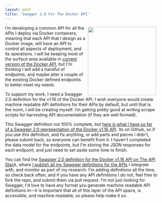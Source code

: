 ```yaml
---
layout: post
title: 'Swagger 2.0 For The Docker API'
---
```

<p><a href="http://theapistack.com/data/docker/docker-remote-api-swagger.json"><img style="padding: 5px;" src="http://kinlane-productions.s3.amazonaws.com/api-evangelist-site/blog/docker-swagger.png" alt="" width="225" align="right" /></a></p>
<p>I&rsquo;m developing a common API for all the APIs I deploy via Docker containers, meaning that each API that I design as a Docker image, will have an API to control all aspects of deployment, and its operations. I will be keeping most of the surface area available in <a href="https://docs.docker.com/reference/api/docker_remote_api/#v116">current version of the Docker API</a>, but I'm thinking I will add a handful of endpoints, and maybe alter a couple of the existing Docker defined endpoints to better meet my needs.</p>
<p>To support my work, I need a Swagger 2.0 definition for the v1.16 of the Docker API. I wish everyone would create machine readable API definitions for their APIs by default, but until that is the norm, I will be creating myself. I&rsquo;m getting pretty good at writing scrape scripts for harvesting API documentation (if they are well formed).</p>
<p>This Swagger definition not 100% complete, but <a href="http://theapistack.com/data/docker/docker-remote-api-swagger.json">here is what I have so far of a Swagger 2.0 representation of the Docker v1.16 API</a>. Its on Github, so if you use this definition, and fix anything, or add parts and pieces i didn't, please submit back, so everyone can benefit from it. I haven't completed the data model for the endpoints, but I'm storing the JSON responses for each endpoint, and just need to set aside some time to finish.</p>
<p>You can find the <a href="http://theapistack.com/data/docker/docker-remote-api-swagger.json">Swagger 2.0 definition for the Docker v1.16 API on The API Stac</a>k, where <a href="https://github.com/kinlane/api-stack/tree/gh-pages/data">I publish all my Swagger definitions for the APIs</a> I integrate with, and monitor as part of my research. I&rsquo;m adding definitions all the time, so check back often, and if you have any API definitions I do not, feel free to fork the repo, and submit them via pull request. I&rsquo;m not just looking for Swagger, I'd love to have any format you generate machine readable API definitions in&mdash;it is important that all of this layer of the API space, is accessible, and machine readable, so please help make it so.</p>